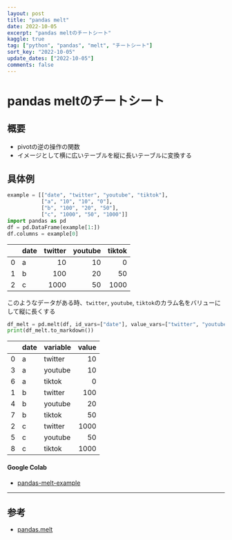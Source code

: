 ```yaml
---
layout: post
title: "pandas melt"
date: 2022-10-05
excerpt: "pandas meltのチートシート"
kaggle: true
tag: ["python", "pandas", "melt", "チートシート"]
sort_key: "2022-10-05"
update_dates: ["2022-10-05"]
comments: false
---
```


# pandas meltのチートシート

## 概要
 - pivotの逆の操作の関数
 - イメージとして横に広いテーブルを縦に長いテーブルに変換する

## 具体例

```python
example = [["date", "twitter", "youtube", "tiktok"],
           ["a", "10", "10", "0"],
           ["b", "100", "20", "50"],
           ["c", "1000", "50", "1000"]]
import pandas as pd
df = pd.DataFrame(example[1:])
df.columns = example[0]
```

|    | date   |   twitter |   youtube |   tiktok |
|---:|:-------|----------:|----------:|---------:|
|  0 | a      |        10 |        10 |        0 |
|  1 | b      |       100 |        20 |       50 |
|  2 | c      |      1000 |        50 |     1000 |

このようなデータがある時、`twitter`, `youtube`, `tiktok`のカラム名をバリューにして縦に長くする

```python
df_melt = pd.melt(df, id_vars=["date"], value_vars=["twitter", "youtube", "tiktok"]).sort_values(by=["date"])
print(df_melt.to_markdown())
```

|    | date   | variable   |   value |
|---:|:-------|:-----------|--------:|
|  0 | a      | twitter    |      10 |
|  3 | a      | youtube    |      10 |
|  6 | a      | tiktok     |       0 |
|  1 | b      | twitter    |     100 |
|  4 | b      | youtube    |      20 |
|  7 | b      | tiktok     |      50 |
|  2 | c      | twitter    |    1000 |
|  5 | c      | youtube    |      50 |
|  8 | c      | tiktok     |    1000 |

#### Google Colab
 - [pandas-melt-example](https://colab.research.google.com/drive/1bYs7-Gnkub3d25DCH04zvTFQibjAtMW8?usp=sharing)

---

## 参考
 - [pandas.melt](https://pandas.pydata.org/docs/reference/api/pandas.melt.html)
